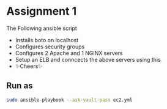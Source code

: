 # Assignment 1

The Following ansible script

- Installs boto on localhost
- Configures security groups
- Configures 2 Apache and 1 NGINX servers
- Setup an ELB and conncects the above servers using this
- ✨Cheers✨

## Run as
```sh
sudo ansible-playbook --ask-vault-pass ec2.yml
```
